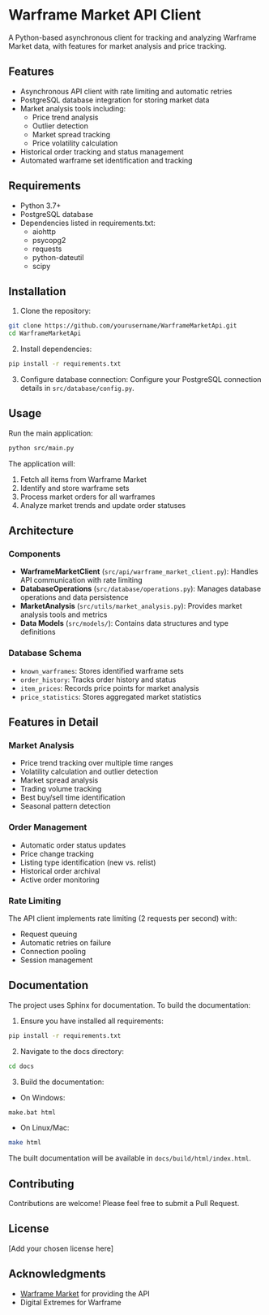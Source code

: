 # Warframe Market API Client

A Python-based asynchronous client for tracking and analyzing Warframe Market data, with features for market analysis and price tracking.

## Features

- Asynchronous API client with rate limiting and automatic retries
- PostgreSQL database integration for storing market data
- Market analysis tools including:
  - Price trend analysis
  - Outlier detection
  - Market spread tracking
  - Price volatility calculation
- Historical order tracking and status management
- Automated warframe set identification and tracking

## Requirements

- Python 3.7+
- PostgreSQL database
- Dependencies listed in requirements.txt:
  - aiohttp
  - psycopg2
  - requests
  - python-dateutil
  - scipy

## Installation

1. Clone the repository:
```bash
git clone https://github.com/yourusername/WarframeMarketApi.git
cd WarframeMarketApi
```

2. Install dependencies:
```bash
pip install -r requirements.txt
```

3. Configure database connection:
Configure your PostgreSQL connection details in `src/database/config.py`.

## Usage

Run the main application:

```bash
python src/main.py
```

The application will:
1. Fetch all items from Warframe Market
2. Identify and store warframe sets
3. Process market orders for all warframes
4. Analyze market trends and update order statuses

## Architecture

### Components

- **WarframeMarketClient** (`src/api/warframe_market_client.py`): Handles API communication with rate limiting
- **DatabaseOperations** (`src/database/operations.py`): Manages database operations and data persistence
- **MarketAnalysis** (`src/utils/market_analysis.py`): Provides market analysis tools and metrics
- **Data Models** (`src/models/`): Contains data structures and type definitions

### Database Schema

- `known_warframes`: Stores identified warframe sets
- `order_history`: Tracks order history and status
- `item_prices`: Records price points for market analysis
- `price_statistics`: Stores aggregated market statistics

## Features in Detail

### Market Analysis

- Price trend tracking over multiple time ranges
- Volatility calculation and outlier detection
- Market spread analysis
- Trading volume tracking
- Best buy/sell time identification
- Seasonal pattern detection

### Order Management

- Automatic order status updates
- Price change tracking
- Listing type identification (new vs. relist)
- Historical order archival
- Active order monitoring

### Rate Limiting

The API client implements rate limiting (2 requests per second) with:
- Request queuing
- Automatic retries on failure
- Connection pooling
- Session management

## Documentation

The project uses Sphinx for documentation. To build the documentation:

1. Ensure you have installed all requirements:
```bash
pip install -r requirements.txt
```

2. Navigate to the docs directory:
```bash
cd docs
```

3. Build the documentation:
- On Windows:
```bash
make.bat html
```
- On Linux/Mac:
```bash
make html
```

The built documentation will be available in `docs/build/html/index.html`.

## Contributing

Contributions are welcome! Please feel free to submit a Pull Request.

## License

[Add your chosen license here]

## Acknowledgments

- [Warframe Market](https://warframe.market/) for providing the API
- Digital Extremes for Warframe